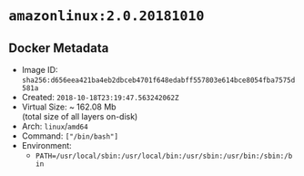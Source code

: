 # `amazonlinux:2.0.20181010`

## Docker Metadata

- Image ID: `sha256:d656eea421ba4eb2dbceb4701f648edabff557803e614bce8054fba7575d581a`
- Created: `2018-10-18T23:19:47.563242062Z`
- Virtual Size: ~ 162.08 Mb  
  (total size of all layers on-disk)
- Arch: `linux`/`amd64`
- Command: `["/bin/bash"]`
- Environment:
  - `PATH=/usr/local/sbin:/usr/local/bin:/usr/sbin:/usr/bin:/sbin:/bin`
